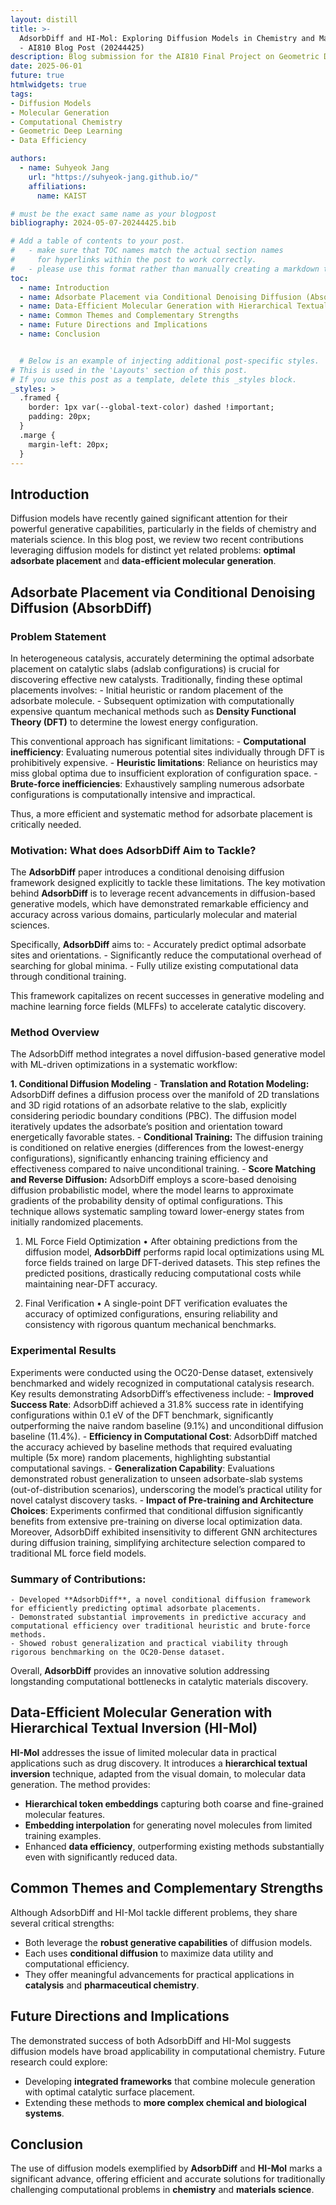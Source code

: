 ```yaml
---
layout: distill
title: >-
  AdsorbDiff and HI-Mol: Exploring Diffusion Models in Chemistry and Material Science 
  - AI810 Blog Post (20244425)
description: Blog submission for the AI810 Final Project on Geometric Deep Learning
date: 2025-06-01
future: true
htmlwidgets: true
tags:
- Diffusion Models  
- Molecular Generation  
- Computational Chemistry  
- Geometric Deep Learning  
- Data Efficiency

authors:
  - name: Suhyeok Jang
    url: "https://suhyeok-jang.github.io/"
    affiliations:
      name: KAIST

# must be the exact same name as your blogpost
bibliography: 2024-05-07-20244425.bib  

# Add a table of contents to your post.
#   - make sure that TOC names match the actual section names
#     for hyperlinks within the post to work correctly. 
#   - please use this format rather than manually creating a markdown table of contents.
toc:
  - name: Introduction
  - name: Adsorbate Placement via Conditional Denoising Diffusion (AbsorbDiff)
  - name: Data-Efficient Molecular Generation with Hierarchical Textual Inversion (HI-Mol)
  - name: Common Themes and Complementary Strengths
  - name: Future Directions and Implications
  - name: Conclusion


  # Below is an example of injecting additional post-specific styles.
# This is used in the 'Layouts' section of this post.
# If you use this post as a template, delete this _styles block.
_styles: >
  .framed {
    border: 1px var(--global-text-color) dashed !important;
    padding: 20px;
  }
  .marge {
    margin-left: 20px;
  }
---
```


## Introduction

Diffusion models have recently gained significant attention for their powerful generative capabilities, particularly in the fields of chemistry and materials science. In this blog post, we review two recent contributions leveraging diffusion models for distinct yet related problems: **optimal adsorbate placement** and **data-efficient molecular generation**.

## Adsorbate Placement via Conditional Denoising Diffusion (AbsorbDiff)

### Problem Statement

In heterogeneous catalysis, accurately determining the optimal adsorbate placement on catalytic slabs (adslab configurations) is crucial for discovering effective new catalysts. Traditionally, finding these optimal placements involves:
	-	Initial heuristic or random placement of the adsorbate molecule.
	-	Subsequent optimization with computationally expensive quantum mechanical methods such as **Density Functional Theory (DFT)** to determine the lowest energy configuration.

This conventional approach has significant limitations:
	-	**Computational inefficiency**: Evaluating numerous potential sites individually through DFT is prohibitively expensive.
	-	**Heuristic limitations**: Reliance on heuristics may miss global optima due to insufficient exploration of configuration space.
	-	**Brute-force inefficiencies**: Exhaustively sampling numerous adsorbate configurations is computationally intensive and impractical.

Thus, a more efficient and systematic method for adsorbate placement is critically needed.

### Motivation: What does AdsorbDiff Aim to Tackle?

The **AdsorbDiff** paper introduces a conditional denoising diffusion framework designed explicitly to tackle these limitations. The key motivation behind **AdsorbDiff** is to leverage recent advancements in diffusion-based generative models, which have demonstrated remarkable efficiency and accuracy across various domains, particularly molecular and material sciences.

Specifically, **AdsorbDiff** aims to:
	-	Accurately predict optimal adsorbate sites and orientations.
	-	Significantly reduce the computational overhead of searching for global minima.
	-	Fully utilize existing computational data through conditional training.

This framework capitalizes on recent successes in generative modeling and machine learning force fields (MLFFs) to accelerate catalytic discovery.

### Method Overview

The AdsorbDiff method integrates a novel diffusion-based generative model with ML-driven optimizations in a systematic workflow:

**1. Conditional Diffusion Modeling**
	-	**Translation and Rotation Modeling:**
AdsorbDiff defines a diffusion process over the manifold of 2D translations and 3D rigid rotations of an adsorbate relative to the slab, explicitly considering periodic boundary conditions (PBC). The diffusion model iteratively updates the adsorbate’s position and orientation toward energetically favorable states.
	-	**Conditional Training:**
The diffusion training is conditioned on relative energies (differences from the lowest-energy configurations), significantly enhancing training efficiency and effectiveness compared to naive unconditional training.
	-	**Score Matching and Reverse Diffusion:**
AdsorbDiff employs a score-based denoising diffusion probabilistic model, where the model learns to approximate gradients of the probability density of optimal configurations. This technique allows systematic sampling toward lower-energy states from initially randomized placements.

1. ML Force Field Optimization
	•	After obtaining predictions from the diffusion model, **AdsorbDiff** performs rapid local optimizations using ML force fields trained on large DFT-derived datasets. This step refines the predicted positions, drastically reducing computational costs while maintaining near-DFT accuracy.

1. Final Verification
	•	A single-point DFT verification evaluates the accuracy of optimized configurations, ensuring reliability and consistency with rigorous quantum mechanical benchmarks.

<!-- Figure: Detailed workflow of AdsorbDiff highlighting the conditional diffusion modeling and subsequent ML force field optimization steps. -->

### Experimental Results

Experiments were conducted using the OC20-Dense dataset, extensively benchmarked and widely recognized in computational catalysis research. Key results demonstrating AdsorbDiff’s effectiveness include:
	-	**Improved Success Rate**:
AdsorbDiff achieved a 31.8% success rate in identifying configurations within 0.1 eV of the DFT benchmark, significantly outperforming the naive random baseline (9.1%) and unconditional diffusion baseline (11.4%).
	-	**Efficiency in Computational Cost**:
AdsorbDiff matched the accuracy achieved by baseline methods that required evaluating multiple (5x more) random placements, highlighting substantial computational savings.
	-	**Generalization Capability**:
Evaluations demonstrated robust generalization to unseen adsorbate-slab systems (out-of-distribution scenarios), underscoring the model’s practical utility for novel catalyst discovery tasks.
	-	**Impact of Pre-training and Architecture Choices**:
Experiments confirmed that conditional diffusion significantly benefits from extensive pre-training on diverse local optimization data. Moreover, AdsorbDiff exhibited insensitivity to different GNN architectures during diffusion training, simplifying architecture selection compared to traditional ML force field models.

<!-- Figure: AdsorbDiff vs. baseline methods in terms of DFT success rates and computational efficiency. -->

### Summary of Contributions:

	- Developed **AdsorbDiff**, a novel conditional diffusion framework for efficiently predicting optimal adsorbate placements.
	- Demonstrated substantial improvements in predictive accuracy and computational efficiency over traditional heuristic and brute-force methods.
	- Showed robust generalization and practical viability through rigorous benchmarking on the OC20-Dense dataset.

Overall, **AdsorbDiff** provides an innovative solution addressing longstanding computational bottlenecks in catalytic materials discovery.

## Data-Efficient Molecular Generation with Hierarchical Textual Inversion (HI-Mol)


**HI-Mol** addresses the issue of limited molecular data in practical applications such as drug discovery. It introduces a **hierarchical textual inversion** technique, adapted from the visual domain, to molecular data generation. The method provides:

- **Hierarchical token embeddings** capturing both coarse and fine-grained molecular features.
- **Embedding interpolation** for generating novel molecules from limited training examples.
- Enhanced **data efficiency**, outperforming existing methods substantially even with significantly reduced data.


## Common Themes and Complementary Strengths

Although AdsorbDiff and HI-Mol tackle different problems, they share several critical strengths:

- Both leverage the **robust generative capabilities** of diffusion models.
- Each uses **conditional diffusion** to maximize data utility and computational efficiency.
- They offer meaningful advancements for practical applications in **catalysis** and **pharmaceutical chemistry**.

## Future Directions and Implications

The demonstrated success of both AdsorbDiff and HI-Mol suggests diffusion models have broad applicability in computational chemistry. Future research could explore:

- Developing **integrated frameworks** that combine molecule generation with optimal catalytic surface placement.
- Extending these methods to **more complex chemical and biological systems**.

## Conclusion

The use of diffusion models exemplified by **AdsorbDiff** and **HI-Mol** marks a significant advance, offering efficient and accurate solutions for traditionally challenging computational problems in **chemistry** and **materials science**.
